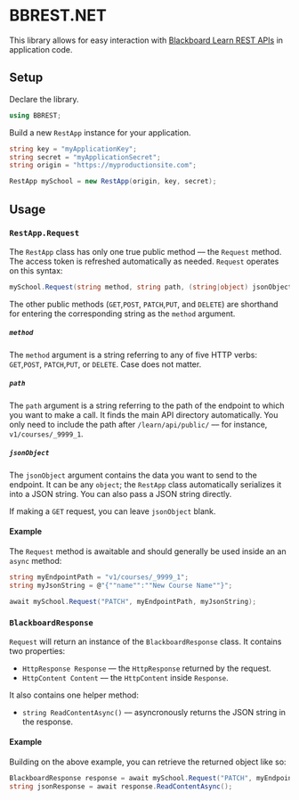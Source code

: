 # BBREST.NET

This library allows for easy interaction with [Blackboard Learn REST APIs](https://developer.blackboard.com/portal/displayApi) in application code.

## Setup
Declare the library.
```c#
using BBREST;
```
Build a new `RestApp` instance for your application.
```c#
string key = "myApplicationKey";
string secret = "myApplicationSecret";
string origin = "https://myproductionsite.com";

RestApp mySchool = new RestApp(origin, key, secret);
```
## Usage

### `RestApp.Request`

The `RestApp` class has only one true public method –– the `Request` method. The access token is refreshed
automatically as needed. `Request` operates on this syntax:

```c#
mySchool.Request(string method, string path, (string|object) jsonObject);
```

The other public methods (`GET`,`POST`, `PATCH`,`PUT`, and `DELETE`) are shorthand for entering
the corresponding string as the `method` argument. 

##### `method`

The `method` argument is a string referring to any of five HTTP verbs: `GET`,`POST`,
`PATCH`,`PUT`, or `DELETE`. Case does not matter.

##### `path`

The `path` argument is a string referring to the path of the endpoint to which you want
to make a call. It finds the main API directory automatically. You only need to
include the path after `/learn/api/public/` –– for instance, `v1/courses/_9999_1`.

##### `jsonObject`

The `jsonObject` argument contains the data you want to send to the endpoint. It can be any `object`;
the `RestApp` class automatically serializes it into a JSON string. You can also pass a JSON string directly.

If making a `GET` request, you can leave `jsonObject` blank.

#### Example

The `Request` method is awaitable and should generally be used inside an an `async` method:

```c#
string myEndpointPath = "v1/courses/_9999_1";
string myJsonString = @"{""name"":""New Course Name""}";

await mySchool.Request("PATCH", myEndpointPath, myJsonString);
```

### `BlackboardResponse`

`Request` will return an instance of the `BlackboardResponse` class. It contains two properties:

* `HttpResponse Response` –– the `HttpResponse` returned by the request.
* `HttpContent Content` –– the `HttpContent` inside `Response`.

It also contains one helper method:

* `string ReadContentAsync()` –– asyncronously returns the JSON string in the response.

#### Example

Building on the above example, you can retrieve the returned object like so:

```c#
BlackboardResponse response = await mySchool.Request("PATCH", myEndpointPath, myJsonString);
string jsonResponse = await response.ReadContentAsync();
```
